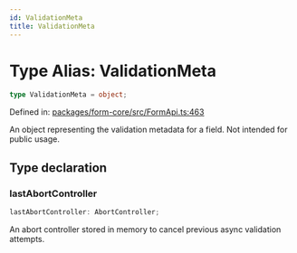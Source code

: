 ```yaml
---
id: ValidationMeta
title: ValidationMeta
---
```


<!-- DO NOT EDIT: this page is autogenerated from the type comments -->

# Type Alias: ValidationMeta

```ts
type ValidationMeta = object;
```

Defined in: [packages/form-core/src/FormApi.ts:463](https://github.com/TanStack/form/blob/main/packages/form-core/src/FormApi.ts#L463)

An object representing the validation metadata for a field. Not intended for public usage.

## Type declaration

### lastAbortController

```ts
lastAbortController: AbortController;
```

An abort controller stored in memory to cancel previous async validation attempts.
